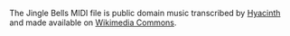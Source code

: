 The Jingle Bells MIDI file is public domain music transcribed by
[Hyacinth](https://commons.wikimedia.org/wiki/User:Hyacinth)
and made available on
[Wikimedia Commons](https://commons.wikimedia.org/wiki/File:Jingle_Bells_full_Ab.mid).
